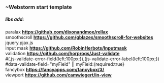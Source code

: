 ### ~Webstorm start template

##### libs add:
paralax **https://github.com/dixonandmoe/rellax**   
smoothscroll **https://github.com/gblazex/smoothscroll-for-websites**  
jquery.pjax.js  
input mask **https://github.com/RobinHerbots/Inputmask**  
validation **https://github.com/horprogs/Just-validate**     
#(.js-validate-error-field{left:100px;}),(js-validate-error-label{left:100px;})
#data-validate-field="myField" || myField:{required:true}    
fancybox **https://fancyapps.com/fancybox/3/**  
viewport  **https://github.com/camwiegert/in-view**  
